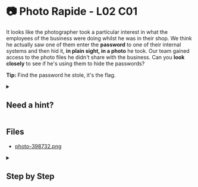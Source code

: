 # 📷 Photo Rapide - L02 C01

It looks like the photographer took a particular interest in what the employees of the business were doing whilst he was in their shop. We think he actually saw one of them enter the **password** to one of their internal systems and then hid it, **in plain sight, in a photo** he took. Our team gained access to the photo files he didn't share with the business. Can you **look closely** to see if he's using them to hide the passwords?

**Tip:** Find the password he stole, it's the flag.

<details><summary>

## Need a hint?</summary>

```txt
💡 Hint: It's a high-resolution image, have you tried zooming in and looking at the detail?
```

</details>

## Files

- [photo-398732.png](/assets/photerapide2.png)

<details><summary>

## Step by Step</summary>

- Download the image and zoom into it.
- The flag is in plain text somewhere on the right

![zoomed in on flag location](/assets/photorapide1.png)

`flag: cd302bd2f3dd87!`

</details>
